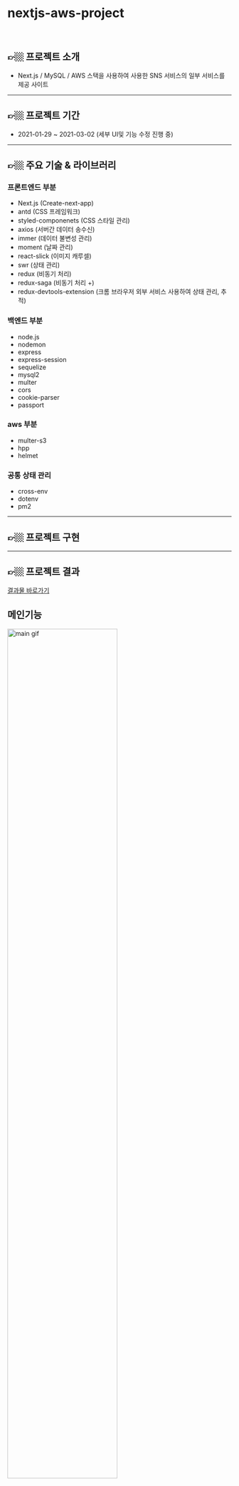 # nextjs-aws-project

<br>

## 👉🏼 프로젝트 소개

- Next.js / MySQL / AWS 스택을 사용하여 사용한 SNS 서비스의 일부 서비스를 제공 사이트

<hr/>

## 👉🏼 프로젝트 기간

- 2021-01-29 ~ 2021-03-02 (세부 UI및 기능 수정 진행 중)

<hr/>

## 👉🏼 주요 기술 & 라이브러리

### 프론트엔드 부분

- Next.js (Create-next-app)
- antd (CSS 프레임워크)
- styled-componenets (CSS 스타일 관리)
- axios (서버간 데이터 송수신)
- immer (데이터 불변성 관리)
- moment (날짜 관리)
- react-slick (이미지 캐루셀)
- swr (상태 관리)
- redux (비동기 처리)
- redux-saga (비동기 처리 +)
- redux-devtools-extension (크롬 브라우저 외부 서비스 사용하여 상태 관리, 추적)

### 백엔드 부분

- node.js
- nodemon
- express
- express-session
- sequelize
- mysql2
- multer
- cors
- cookie-parser
- passport

### aws 부분

- multer-s3
- hpp
- helmet

### 공통 상태 관리

- cross-env
- dotenv
- pm2

<hr/>

## 👉🏼 프로젝트 구현

<hr/>

## 👉🏼 프로젝트 결과

<a href="junheedot.com" target="_blank">결과물 바로가기</a>

<h2>메인기능</h2>
<img src="./prepare/front/public/main.gif" width="70%" alt="main gif">
<h2>다이나믹 라우팅</h2>
<img src="./prepare/front/public/dynamic.gif" width="70%" alt="main gif">
<hr/>

## 👉🏼 보완할 점 및 느낀 점

### 1. 비동기 구조및 처리 과정

<p>책을 통해 처음js를 배울 때 promise나, async await를 통해 배우는 비동기처리는 문법들로만 나열돼있어서 쉽게 와닫지 않았다. 하지만, 코드를 작성하며 실제로 경험해보니 데이터 송수신에 있어서 비동기처리가 절대 빠지면 안된다는 것을 알게 되었다. 비동기 처리가 없다면 백엔드 서버와의 소통이 일방향적으로 전달되고 결과값 또는 에러값을 마음대로 뽑아올지도 모른다. 완벽하진 않지만, 다른 토이프로젝트를 더 진행하면서 redux, redux-saga 뿐만 아니라 다양한 비동기 처리 함수에 대해 공부하고 싶다.</p>

### 2. CORS 정책으로 생기는 오류들 찾기

<p>풀스택으로 강의를 들으며 다시 만들어보면서, CORS 문제를 너무 많이 겪었다. 아마존 웹 서비스에 배포를 하는 과정에서도 새롭게 추가를 해야하고, axios로 사용자 요청을 백엔드 서버에 넘겨줄 때도 잘못 설정한다면 CORS 문제가 발생하기 다반사였다. 상대적으로 프론트에서는 설정해야할 것이 적지만, 내가 처리해본 사항 외에도 발생할 오류들을 대비해 공부의 필요성을 느꼈다</p>

### 3. CSS FRAMEWORK

<p>CSS 프레임워크는 정말 독이 든 성배이다. 지금 리액트와 넥스트에서는 함수형 컴포넌트를 통해 작성하지만, CSS FRAMEWORK의 예제들을 클래스형 컴포넌트가 아직도 많이 존재한다. 다시 바꿔서 사용하는 법도 공부를 해야 했고, 'antd'의 글로벌 스타일링 등 세부적으로 접근하여 주기가 매우 까다로웠다. 간편하게 컴포넌트 ui를 제공받는 입장이기 때문에 프론트 개발자 입장에서도 놓치면 안되는 부분인 것 같다.</p>

### 4. javascript 문법

<p>여태까지의 공부 방향이 javascript의 event Listener, DOM, BOM 위주로 공부를 하고 리액트에서 넥스트로 넘어왔다. 그래서 인지, 배열의 프로토타입 함수들(push, filter, concat, find) 등 쓰고 싶을 때 제대로 못쓰는 상황이 발생했다. 내가 생각하는 프론트 개발자의 가장 큰 덕목은 '머릿속으로 구현한 로직을 코드를 통해 나타낼 수 있느냐'인 것 같다. react와 next를 통해 토이프로젝트를 진행하기 전에, js에 대한 좀 더 탄탄한 실력을 갖춘 후에 프레임워크를 공부한다면 훨씬 더 간결하고 가독성 좋은 코드를 작성할 수 있을 것이다. </p>

<hr/>
